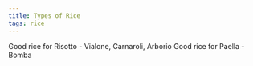 ```yaml
---
title: Types of Rice
tags: rice
---
```

Good rice for Risotto - Vialone, Carnaroli, Arborio
Good rice for Paella - Bomba
